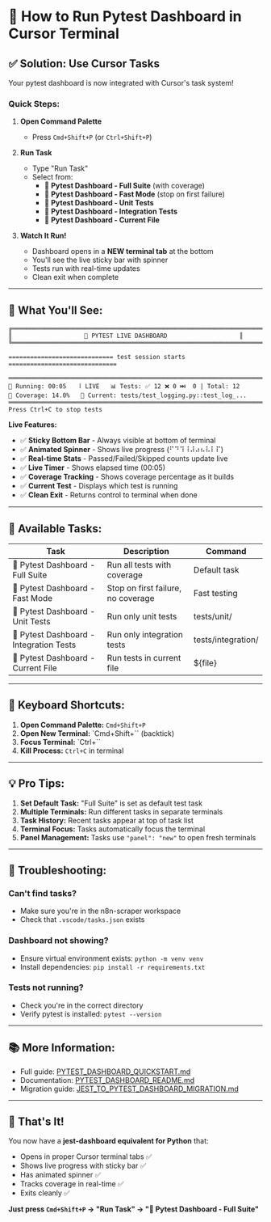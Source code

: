 # 🎯 How to Run Pytest Dashboard in Cursor Terminal

## ✅ **Solution: Use Cursor Tasks**

Your pytest dashboard is now integrated with Cursor's task system!

### **Quick Steps:**

1. **Open Command Palette**
   - Press `Cmd+Shift+P` (or `Ctrl+Shift+P`)

2. **Run Task**
   - Type "Run Task"
   - Select from:
     - 🧪 **Pytest Dashboard - Full Suite** (with coverage)
     - 🧪 **Pytest Dashboard - Fast Mode** (stop on first failure)
     - 🧪 **Pytest Dashboard - Unit Tests**
     - 🧪 **Pytest Dashboard - Integration Tests**
     - 🧪 **Pytest Dashboard - Current File**

3. **Watch It Run!**
   - Dashboard opens in a **NEW terminal tab** at the bottom
   - You'll see the live sticky bar with spinner
   - Tests run with real-time updates
   - Clean exit when complete

---

## 🎨 **What You'll See:**

```
╔══════════════════════════════════════════════════════════════════════════════╗
║                    🧪 PYTEST LIVE DASHBOARD                    ║
╚══════════════════════════════════════════════════════════════════════════════╝

============================= test session starts ==============================

════════════════════════════════════════════════════════════════════════════════
🔄 Running: 00:05   ⠸ LIVE   📊 Tests: ✅ 12 ❌ 0 ⏭️  0 | Total: 12
🎯 Coverage: 14.0%   🧪 Current: tests/test_logging.py::test_log_...
════════════════════════════════════════════════════════════════════════════════
Press Ctrl+C to stop tests
```

**Live Features:**
- ✅ **Sticky Bottom Bar** - Always visible at bottom of terminal
- ✅ **Animated Spinner** - Shows live progress (⠋⠙⠹⠸⠼⠴⠦⠧⠇⠏)
- ✅ **Real-time Stats** - Passed/Failed/Skipped counts update live
- ✅ **Live Timer** - Shows elapsed time (00:05)
- ✅ **Coverage Tracking** - Shows coverage percentage as it builds
- ✅ **Current Test** - Displays which test is running
- ✅ **Clean Exit** - Returns control to terminal when done

---

## 📝 **Available Tasks:**

| Task | Description | Command |
|------|-------------|---------|
| 🧪 Pytest Dashboard - Full Suite | Run all tests with coverage | Default task |
| 🧪 Pytest Dashboard - Fast Mode | Stop on first failure, no coverage | Fast testing |
| 🧪 Pytest Dashboard - Unit Tests | Run only unit tests | tests/unit/ |
| 🧪 Pytest Dashboard - Integration Tests | Run only integration tests | tests/integration/ |
| 🧪 Pytest Dashboard - Current File | Run tests in current file | ${file} |

---

## 🚀 **Keyboard Shortcuts:**

1. **Open Command Palette:** `Cmd+Shift+P`
2. **Open New Terminal:** `Cmd+Shift+\`` (backtick)
3. **Focus Terminal:** `Ctrl+\``
4. **Kill Process:** `Ctrl+C` in terminal

---

## 💡 **Pro Tips:**

1. **Set Default Task:** "Full Suite" is set as default test task
2. **Multiple Terminals:** Run different tasks in separate terminals
3. **Task History:** Recent tasks appear at top of task list
4. **Terminal Focus:** Tasks automatically focus the terminal
5. **Panel Management:** Tasks use `"panel": "new"` to open fresh terminals

---

## 🐛 **Troubleshooting:**

### Can't find tasks?
- Make sure you're in the n8n-scraper workspace
- Check that `.vscode/tasks.json` exists

### Dashboard not showing?
- Ensure virtual environment exists: `python -m venv venv`
- Install dependencies: `pip install -r requirements.txt`

### Tests not running?
- Check you're in the correct directory
- Verify pytest is installed: `pytest --version`

---

## 📚 **More Information:**

- Full guide: [PYTEST_DASHBOARD_QUICKSTART.md](./PYTEST_DASHBOARD_QUICKSTART.md)
- Documentation: [PYTEST_DASHBOARD_README.md](./PYTEST_DASHBOARD_README.md)
- Migration guide: [JEST_TO_PYTEST_DASHBOARD_MIGRATION.md](./JEST_TO_PYTEST_DASHBOARD_MIGRATION.md)

---

## 🎉 **That's It!**

You now have a **jest-dashboard equivalent for Python** that:
- Opens in proper Cursor terminal tabs ✅
- Shows live progress with sticky bar ✅
- Has animated spinner ✅
- Tracks coverage in real-time ✅
- Exits cleanly ✅

**Just press `Cmd+Shift+P` → "Run Task" → "🧪 Pytest Dashboard - Full Suite"**





